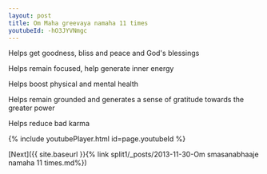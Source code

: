 ```yaml
---
layout: post
title: Om Maha greevaya namaha 11 times
youtubeId: -hO3JYVNmgc
---
```

 
 
Helps get goodness, bliss and peace and God's blessings
 
Helps remain focused, help generate inner energy 
 
Helps boost physical and mental health 
 
Helps remain grounded and generates a sense of gratitude towards the greater power 
 
Helps reduce bad karma
 
 
 
 


{% include youtubePlayer.html id=page.youtubeId %}
 
[Next]({{ site.baseurl }}{% link  split1/_posts/2013-11-30-Om smasanabhaaje namaha 11 times.md%})
 
